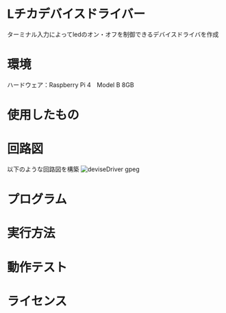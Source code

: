 # Lチカデバイスドライバー
ターミナル入力によってledのオン・オフを制御できるデバイスドライバを作成  
# 環境
ハードウェア：Raspberry Pi 4　Model B 8GB

# 使用したもの
# 回路図
以下のような回路図を構築
![deviseDriver gpeg](https://user-images.githubusercontent.com/92129518/146563327-e8b30e4a-24e1-41f9-9b15-63aad8ad049f.png)
# プログラム
# 実行方法
# 動作テスト
# ライセンス
